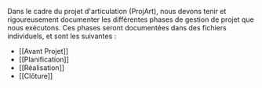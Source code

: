 Dans le cadre du projet d'articulation (ProjArt), nous devons tenir et rigoureusement documenter les différentes phases de gestion de projet que nous exécutons. Ces phases seront documentées dans des fichiers individuels, et sont les suivantes :
- [[Avant Projet]]
- [[Planification]]
- [[Réalisation]]
- [[Clôture]]